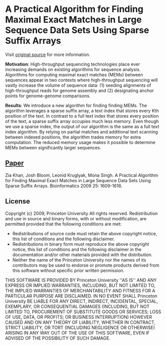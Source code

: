 # A Practical Algorithm for Finding Maximal Exact Matches in Large Sequence Data Sets Using Sparse Suffix Arrays

Visit [original source](http://compbio.cs.princeton.edu/mems/) for more information.

**Motivation**: High-throughput sequencing technologies place ever increasing demands on existing algorithms for sequence analysis. Algorithms for computing maximal exact matches (MEMs) between sequences appear in two contexts where high-throughput sequencing will vastly increase the volume of sequence data: (1) seeding alignments of high-throughput reads for genome assembly and (2) designating anchor points for genome-genome comparisons.

**Results**: We introduce a new algorithm for finding finding MEMs. The algorithm leverages a sparse suffix array, a text index that stores every Kth position of the text. In contrast to a full text index that stores every position of the text, a sparse suffix array occupies much less memory. Even though we use a sparse index, the output of our algorithm is the same as a full text index algorithm. By relying on partial matches and additional text scanning between indexed positions, the algorithm trades memory for extra computation. The reduced memory usage makes it possible to determine MEMs between significantly larger sequences.

## [Paper](http://bioinformatics.oxfordjournals.org/content/25/13/1609)

Zia Khan, Josh Bloom, Leonid Kruglyak, Mona Singh. A Practical Algorithm for Finding Maximal Exact Matches in Large Sequence Data Sets Using Sparse Suffix Arrays. Bioinformatics 2009 25: 1609-1616.

## License

Copyright (c) 2009, Princeton University All rights reserved. Redistribution and use in source and binary forms, with or without modification, are permitted provided that the following conditions are met:

* Redistributions of source code must retain the above copyright notice, this list of conditions and the following disclaimer.
* Redistributions in binary form must reproduce the above copyright notice, this list of conditions and the following disclaimer in the documentation and/or other materials provided with the distribution.
* Neither the name of the Princeton University nor the names of its contributors may be used to endorse or promote products derived from this software without specific prior written permission.

THIS SOFTWARE IS PROVIDED BY Princeton University ''AS IS'' AND ANY EXPRESS OR IMPLIED WARRANTIES, INCLUDING, BUT NOT LIMITED TO, THE IMPLIED WARRANTIES OF MERCHANTABILITY AND FITNESS FOR A PARTICULAR PURPOSE ARE DISCLAIMED. IN NO EVENT SHALL Princeton University BE LIABLE FOR ANY DIRECT, INDIRECT, INCIDENTAL, SPECIAL, EXEMPLARY, OR CONSEQUENTIAL DAMAGES (INCLUDING, BUT NOT LIMITED TO, PROCUREMENT OF SUBSTITUTE GOODS OR SERVICES; LOSS OF USE, DATA, OR PROFITS; OR BUSINESS INTERRUPTION) HOWEVER CAUSED AND ON ANY THEORY OF LIABILITY, WHETHER IN CONTRACT, STRICT LIABILITY, OR TORT (INCLUDING NEGLIGENCE OR OTHERWISE) ARISING IN ANY WAY OUT OF THE USE OF THIS SOFTWARE, EVEN IF ADVISED OF THE POSSIBILITY OF SUCH DAMAGE.
